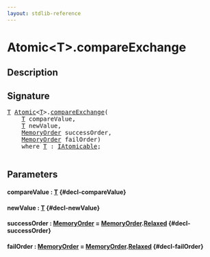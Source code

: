 ```yaml
---
layout: stdlib-reference
---
```


# Atomic\<T\>\.compareExchange

## Description





## Signature 

<pre>
<a href="/stdlib-reference/types/Atomic/index#typeparam-T" class="code_type">T</a> <a href="/stdlib-reference/types/Atomic/index" class="code_type">Atomic</a>&lt;<a href="/stdlib-reference/types/Atomic/index#typeparam-T" class="code_type">T</a>&gt;.<a href="/stdlib-reference/types/Atomic/compareExchange">compareExchange</a>(
    <a href="/stdlib-reference/types/Atomic/index#typeparam-T" class="code_type">T</a> <span class='code_param'>compareValue</span>,
    <a href="/stdlib-reference/types/Atomic/index#typeparam-T" class="code_type">T</a> <span class='code_param'>newValue</span>,
    <a href="/stdlib-reference/types/MemoryOrder/index" class="code_type">MemoryOrder</a> <span class='code_param'>successOrder</span>,
    <a href="/stdlib-reference/types/MemoryOrder/index" class="code_type">MemoryOrder</a> <span class='code_param'>failOrder</span>)
    <span class='code_keyword'>where</span> <a href="/stdlib-reference/types/Atomic/index#typeparam-T" class="code_type">T</a> : <a href="/stdlib-reference/interfaces/IAtomicable/index">IAtomicable</a>;

</pre>

## Parameters

#### compareValue  : [T](/stdlib-reference/types/Atomic/index#typeparam-T) {#decl-compareValue}
#### newValue  : [T](/stdlib-reference/types/Atomic/index#typeparam-T) {#decl-newValue}
#### successOrder  : [MemoryOrder](/stdlib-reference/types/MemoryOrder/index) = [MemoryOrder](/stdlib-reference/types/MemoryOrder/index)\.[Relaxed](/stdlib-reference/types/MemoryOrder/index#decl-Relaxed) {#decl-successOrder}
#### failOrder  : [MemoryOrder](/stdlib-reference/types/MemoryOrder/index) = [MemoryOrder](/stdlib-reference/types/MemoryOrder/index)\.[Relaxed](/stdlib-reference/types/MemoryOrder/index#decl-Relaxed) {#decl-failOrder}

